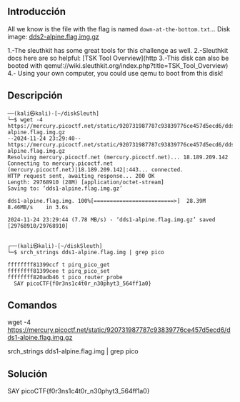 ## Introducción
All we know is the file with the flag is named `down-at-the-bottom.txt`... Disk image: [dds2-alpine.flag.img.gz](https://mercury.picoctf.net/static/6cd5ca45d75250451931cea538fb38c0/dds2-alpine.flag.img.gz)

1.-The sleuthkit has some great tools for this challenge as well.
2.-Sleuthkit docs here are so helpful: [TSK Tool Overview](http
3.-This disk can also be booted with qemu!://wiki.sleuthkit.org/index.php?title=TSK_Tool_Overview)
4.- Using your own computer, you could use qemu to boot from this disk!
## Descripción
```
──(kali㉿kali)-[~/diskSleuth]
└─$ wget -4 https://mercury.picoctf.net/static/920731987787c93839776ce457d5ecd6/dds1-alpine.flag.img.gz
--2024-11-24 23:29:40--  https://mercury.picoctf.net/static/920731987787c93839776ce457d5ecd6/dds1-alpine.flag.img.gz
Resolving mercury.picoctf.net (mercury.picoctf.net)... 18.189.209.142
Connecting to mercury.picoctf.net (mercury.picoctf.net)|18.189.209.142|:443... connected.
HTTP request sent, awaiting response... 200 OK
Length: 29768910 (28M) [application/octet-stream]
Saving to: ‘dds1-alpine.flag.img.gz’

dds1-alpine.flag.img. 100%[=========================>]  28.39M  8.46MB/s    in 3.6s    

2024-11-24 23:29:44 (7.78 MB/s) - ‘dds1-alpine.flag.img.gz’ saved [29768910/29768910]

                                                                                        
┌──(kali㉿kali)-[~/diskSleuth]
└─$ srch_strings dds1-alpine.flag.img | grep pico
               
ffffffff81399ccf t pirq_pico_get
ffffffff81399cee t pirq_pico_set
ffffffff820adb46 t pico_router_probe
  SAY picoCTF{f0r3ns1c4t0r_n30phyt3_564ff1a0}

```
## Comandos
wget -4 https://mercury.picoctf.net/static/920731987787c93839776ce457d5ecd6/dds1-alpine.flag.img.gz

srch_strings dds1-alpine.flag.img | grep pico

## Solución 
 SAY picoCTF{f0r3ns1c4t0r_n30phyt3_564ff1a0}


